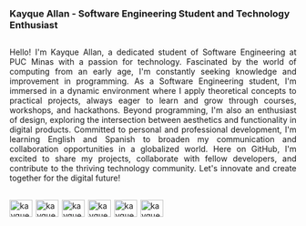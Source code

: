 ### Kayque Allan - Software Engineering Student and Technology Enthusiast

##
<div style="text-align: justify;">
Hello! I'm Kayque Allan, a dedicated student of Software Engineering at PUC Minas with a passion for technology. Fascinated by the world of computing from an early age, I'm constantly seeking knowledge and improvement in programming. As a Software Engineering student, I'm immersed in a dynamic environment where I apply theoretical concepts to practical projects, always eager to learn and grow through courses, workshops, and hackathons. Beyond programming, I'm also an enthusiast of design, exploring the intersection between aesthetics and functionality in digital products. Committed to personal and professional development, I'm learning English and Spanish to broaden my communication and collaboration opportunities in a globalized world. Here on GitHub, I'm excited to share my projects, collaborate with fellow developers, and contribute to the thriving technology community. Let's innovate and create together for the digital future! </div>

##
<div style="display: inline-block" padding="20px">
<img align="center" alt="kayque-js" height="30" width="40" src="https://cdn.jsdelivr.net/gh/devicons/devicon@latest/icons/javascript/javascript-original.svg" style="margin-right: 2px;" />
<img align="center" alt="kayque-js" height="30" width="40" src="https://cdn.jsdelivr.net/gh/devicons/devicon@latest/icons/typescript/typescript-original.svg" style="margin-right: 2px;" />
<img align="center" alt="kayque-js" height="30" width="40" src="https://cdn.jsdelivr.net/gh/devicons/devicon@latest/icons/html5/html5-original.svg" style="margin-right: 2px;" />
<img align="center" alt="kayque-js" height="30" width="40" src="https://cdn.jsdelivr.net/gh/devicons/devicon@latest/icons/css3/css3-original.svg" style="margin-right: 2px;" />
<img align="center" alt="kayque-js" height="30" width="40" src="https://cdn.jsdelivr.net/gh/devicons/devicon@latest/icons/c/c-original.svg" style="margin-right: 2px;" />
  <img align="center" alt="kayque-js" height="30" width="40" src="https://cdn.jsdelivr.net/gh/devicons/devicon@latest/icons/git/git-original.svg" style="margin-right: 2px;" />

</div>

## 

